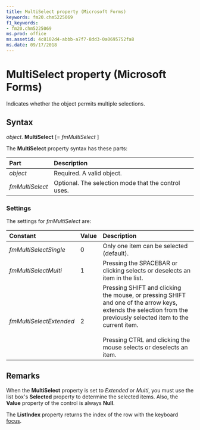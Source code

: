 ```yaml
---
title: MultiSelect property (Microsoft Forms)
keywords: fm20.chm5225069
f1_keywords:
- fm20.chm5225069
ms.prod: office
ms.assetid: 4c8102d4-abbb-a7f7-8dd3-0a0695752fa8
ms.date: 09/17/2018
---
```



# MultiSelect property (Microsoft Forms)

Indicates whether the object permits multiple selections.

## Syntax

_object_. **MultiSelect** [= _fmMultiSelect_ ]

The **MultiSelect** property syntax has these parts:

|Part|Description|
|:-----|:-----|
| _object_|Required. A valid object.|
| _fmMultiSelect_|Optional. The selection mode that the control uses.|

### Settings

The settings for _fmMultiSelect_ are:

|Constant|Value|Description|
|:-----|:-----|:-----|
| _fmMultiSelectSingle_|0|Only one item can be selected (default).|
| _fmMultiSelectMulti_|1|Pressing the SPACEBAR or clicking selects or deselects an item in the list.|
| _fmMultiSelectExtended_|2|Pressing SHIFT and clicking the mouse, or pressing SHIFT and one of the arrow keys, extends the selection from the previously selected item to the current item.<br/><br/>Pressing CTRL and clicking the mouse selects or deselects an item.|

## Remarks

When the **MultiSelect** property is set to _Extended_ or _Multi_, you must use the list box's **Selected** property to determine the selected items. Also, the **Value** property of the control is always **Null**.

The **ListIndex** property returns the index of the row with the keyboard [focus](../../Glossary/vbe-glossary.md#focus).

